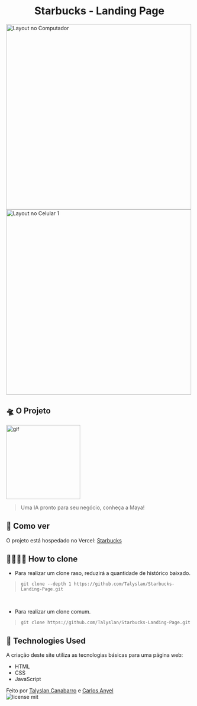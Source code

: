<h1 align="center"> Starbucks - Landing Page </h1>

<img height="500" src="" alt="Layout no Computador" />
<img height="500" src="" alt="Layout no Celular 1" />

## 🛸 O Projeto
<img height="200" src="" alt="gif" />

<blockquote>Uma IA pronto para seu negócio, conheça a Maya!</blockquote>

## 📌 Como ver

O projeto está hospedado no Vercel:
[Starbucks]()

## 👨‍👩‍👧‍👦 How to clone
- Para realizar um clone raso, reduzirá a quantidade de histórico baixado.
<blockquote>
<code>git clone --depth 1 https://github.com/Talyslan/Starbucks-Landing-Page.git</code>
</blockquote>
<br>

- Para realizar um clone comum.
<blockquote>
<code>git clone https://github.com/Talyslan/Starbucks-Landing-Page.git</code>
</blockquote>

## 🚀 Technologies Used

A criação deste site utiliza as tecnologias básicas para uma página web:

- HTML
- CSS
- JavaScript

Feito por <a href="https://github.com/Talyslan">Talyslan Canabarro</a>
e <a href="https://github.com/nyelkk">Carlos Anyel</a>
<br/>
<img src="https://img.shields.io/badge/license-MIT-8A2BE2" alt="license mit" />
